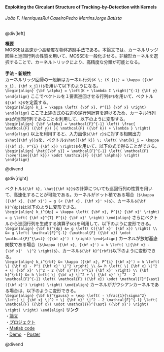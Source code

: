 #### Exploiting the Circulant Structure of Tracking-by-Detection with Kernels
###### João F. HenriquesRui CaseiroPedro MartinsJorge Batista

@div[left]

__概要__<br>
MOSSEは高速かつ高精度な物体追跡手法である。本論文では、カーネルリッジ回帰と巡回行列の性質を用いて、MOSSEを一般化させる。非線形カーネルを選択することで、カーネルトリックにより、高精度な分類が可能となる。<br>
<br>
__手法・新規性__<br>
カーネルリッジ回帰の一般解はカーネル行列`$K \; (K_{ij} = \kappa ({\bf x_i}, {\bf x_j}))$`を用いて以下のようになる。<br>
`\begin{align} {\bf \alpha} = \left(K + \lambda I \right)^{-1} {\bf y} \end{align}`
ここでベクトルを１要素巡回させる行列`$P$`を用いて、ベクトル`${\bf k}$`を定義する。<br>
`\begin{align} k_i = \kappa \left( {\bf x}, P^{i} {\bf x} \right) \end{align}`
ここで上述の式の右辺の逆行列計算を避けるため、カーネル行列`$K$`が巡回行列であることを利用して、以下のように変形する。<br>
`\begin{align} {\bf \alpha} = \mathcal{F}^{-1} \left( \frac{ \mathcal{F} ({\bf y}) }{ \mathcal{F} ({\bf k}) + \lambda } \right) \end{align}`
以上を利用すると、入力画像`${\bf z}$`に対する相関出力`$\hat{{\bf y}}$`を、ベクトル`$\hat{{\bf k}} \; \left( \hat{k}_i = \kappa ({\bf z}, P^{i} {\bf x}) \right)$`を用いて、以下の式で得ることができる。<br>
`\begin{align} \hat{{\bf y}} = \mathcal{F}^{-1} \left( \mathcal{F} (\overline{{\bf k}}) \odot \mathcal{F} ({\bf \alpha}) \right) \end{align}`

@divend

@div[right]

ベクトル`${\bf k}, \hat{{\bf k}}$`の計算についても巡回行列の性質を用いて、高速化することが可能である。カーネルがドット積である場合（`$\kappa ({\bf x}, {\bf x}') = g (< {\bf x}, {\bf x}' >)$`）、カーネル`${\bf k}^{dp}$`は以下のように変形できる。<br>
`\begin{align} k_i^{dp} = \kappa \left( {\bf x}, P^{i} {\bf x}' \right) = g \left( {\bf x}^{T} P^{i} {\bf x}' \right) \end{align}`
さらにベクトルから巡回行列を生成する演算子`$C$`を利用して、以下のように変形できる。<br>
`\begin{align} {\bf k}^{dp} &= g \left( C({\bf x}' {\bf x}) \right) \\ &= g \left( \mathcal{F}^{-1} (\mathcal{F} ({\bf x}) \odot \mathcal{F}^{\ast} ({\bf x}') ) \right) \end{align}`
カーネルが放射基底関数である場合（`$\kappa ({\bf x}, {\bf x}') = h \left( \|{\bf x} - {\bf x}'  \|^2 \right)$`）、カーネル`${\bf k}^{rbf}$`以下のように変形できる。<br>
`\begin{align} k_i^{rbf} &= \kappa ({\bf x}, P^{i} {\bf x}') = h \left( \| {\bf x} - P^i {\bf x}' \|^2 \right) \\ &= h \left( \| {\bf x} \|^2 + \| {\bf x}' \|^2 - 2 {\bf x}^{T} P^{i} {\bf x}' \right) \\ {\bf k}^{rbf} &= h \left( \| {\bf x} \|^2 + \| {\bf x}' \|^2 - 2 \mathcal{F}^{-1} \left( \mathcal{F} ({\bf x}) \odot \mathcal{F}^{\ast} ({\bf x}') \right) \right) \end{align}`
カーネルがガウシアンカーネルである場合は、以下のように変形できる。<br>
`\begin{align} {\bf k}^{gauss} = \exp \left( - \frac{1}{\sigma^2} \left( \| {\bf x} \|^2 + \| {\bf x}' \|^2 - 2 \mathcal{F}^{-1} \left( \mathcal{F} ({\bf x}) \odot \mathcal{F}^{\ast} ({\bf x}') \right)  \right) \right) \end{align}`
__リンク__<br>
・[論文](https://arxiv.org/pdf/1404.7584.pdf)<br>
・[プロジェクト](http://www.robots.ox.ac.uk/~joao/circulant/)<br>
・[Matlab code](http://www.robots.ox.ac.uk/~joao/circulant/tracker_release.zip)<br>
・[Demo](https://www.youtube.com/watch?v=sZXKnPUhAi8)
・[Poster](http://www.robots.ox.ac.uk/~joao/circulant/henriques_eccv2012_poster.pdf)

@divend
